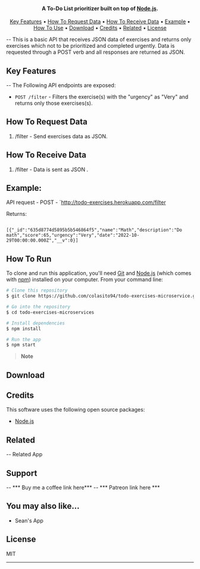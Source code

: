 <h4 align="center">A To-Do List prioritizer built on top of <a href="http://electron.atom.io" target="_blank">Node.js</a>.</h4>


<p align="center">
  <a href="#key-features">Key Features</a> •
  <a href="#how-to-request-data">How To Request Data</a> •
  <a href="#how-to-receive-data">How To Receive Data</a> •
    <a href="#example:">Example</a> •
  <a href="#how-to-run">How To Use</a> •
  <a href="#download">Download</a> •
  <a href="#credits">Credits</a> •
  <a href="#related">Related</a> •
  <a href="#license">License</a>
</p>

-- This is a basic API that receives JSON data of exercises and returns only exercises which not to be prioritized and completed urgently. Data is requested through a POST verb and all responses are returned as JSON.

## Key Features

-- The Following API endpoints are exposed:
- `POST /filter` - Filters the exercise(s) with the "urgency" as "Very" and returns only those exercises(s).


## How To Request Data
1. /filter - Send exercises data as JSON.

## How To Receive Data
1.  /filter - Data is sent as JSON .

## Example:
API request - POST - `http://todo-exercises.herokuapp.com/filter

Returns: 
```

[{"_id":"635d8774d5895b5b546864f5","name":"Math","description":"Do math","score":65,"urgency":"Very","date":"2022-10-29T00:00:00.000Z","__v":0}]

```
## How To Run

To clone and run this application, you'll need [Git](https://git-scm.com) and [Node.js](https://nodejs.org/en/download/) (which comes with [npm](http://npmjs.com)) installed on your computer. From your command line:

```bash
# Clone this repository
$ git clone https://github.com/colasito94/todo-exercises-microservice.git

# Go into the repository
$ cd todo-exercises-microservices

# Install dependencies
$ npm install

# Run the app
$ npm start
```

> **Note**


## Download

## Credits

This software uses the following open source packages:

- [Node.js](https://nodejs.org/)


## Related

-- Related App

## Support

-- *** Buy me a coffee link here***
-- *** Patreon link here ***

## You may also like...

- Sean's App

## License

MIT

---

